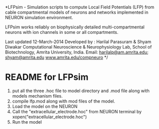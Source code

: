 *LFPsim - Simulation scripts to compute Local Field Potentials (LFP) from cable compartmental models of neurons and networks implemented in NEURON simulation environment.

LFPsim works reliably on biophysically detailed multi-compartmental neurons with ion channels in some or all compartments.

Last updated 12-March-2014
Developed by : Harilal Parasuram & Shyam Diwakar
Computational Neuroscience & Neurophysiology Lab, School of Biotechnology, Amrita University, India.
Email: harilalp@am.amrita.edu; shyam@amrita.edu
www.amrita.edu/compneuro 
*/


README for LFPsim
=================

1. put all the three .hoc file to model directory and .mod file along with models mechanism files.
2. compile lfp.mod along with mod files of the model.
3. Load the model on the NEURON
4. Call the "extracellular_electrode.hoc" from NEURON terminal by xopen("extracellular_electrode.hoc")
5. Run the model

